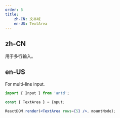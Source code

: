 ```yaml
---
order: 5
title:
    zh-CN: 文本域
    en-US: TextArea
---
```


## zh-CN

用于多行输入。

## en-US

For multi-line input.

````jsx
import { Input } from 'antd';

const { TextArea } = Input;

ReactDOM.render(<TextArea rows={5} />, mountNode);
````

